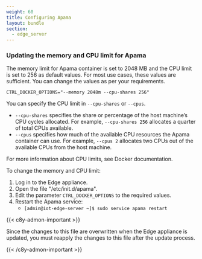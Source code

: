 ```yaml
---
weight: 60
title: Configuring Apama
layout: bundle
section:
  - edge_server
---
```


### Updating the memory and CPU limit for Apama

The memory limit for Apama container is set to 2048 MB and the CPU limit is set to 256 as default values. For most use cases, these values are sufficient. You can change the values as per your requirements.

`CTRL_DOCKER_OPTIONS="--memory 2048m --cpu-shares 256"`

You can specify the CPU limit in `--cpu-shares` or `--cpus`.

- `--cpu-shares`  specifies the share or percentage of the host machine’s CPU cycles allocated. For example, `--cpu-shares 256`  allocates a quarter of total CPUs available.
- `--cpus` specifies how much of the available CPU resources the Apama container can use. For example, `--cpus 2`  allocates two CPUs out of the available CPUs from the host machine.

For more information about CPU limits, see Docker documentation.

To change the memory and CPU limit:

1. Log in to the Edge appliance.
2. Open the file "/etc/init.d/apama".
3. Edit the parameter `CTRL_DOCKER_OPTIONS` to the required values.
4. Restart the Apama service:
   - `[admin@iot-edge-server ~]$ sudo service apama restart`

{{< c8y-admon-important >}}

Since the changes to this file are overwritten when the Edge appliance is updated, you must reapply the changes to this file after the update process.

{{< /c8y-admon-important >}}
